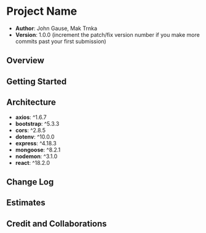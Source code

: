 # Project Name

- **Author**: John Gause, Mak Trnka
- **Version**: 1.0.0 (increment the patch/fix version number if you make more commits past your first submission)

## Overview
<!-- Provide a high level overview of what this application is and why you are building it, beyond the fact that it's an assignment for this class. (i.e. What's your problem domain?) -->

## Getting Started
<!-- What are the steps that a user must take in order to build this app on their own machine and get it running? -->

## Architecture
<!-- Provide a detailed description of the application design. What technologies (languages, libraries, etc) you're using, and any other relevant design information. -->
- **axios**: ^1.6.7
- **bootstrap**: ^5.3.3
- **cors**: ^2.8.5
- **dotenv**: ^10.0.0
- **express**: ^4.18.3
- **mongoose**: ^8.2.1
- **nodemon**: ^3.1.0
- **react**: ^18.2.0

## Change Log
<!-- Use this area to document the iterative changes made to your application as each feature is successfully implemented. Use time stamps. Here's an example:

01-01-2001 4:59pm - Application now has a fully-functional express server, with a GET route for the location resource. -->

## Estimates
<!-- See below -->

## Credit and Collaborations
<!-- Give credit (and a link) to other people or resources that helped you build this application. -->